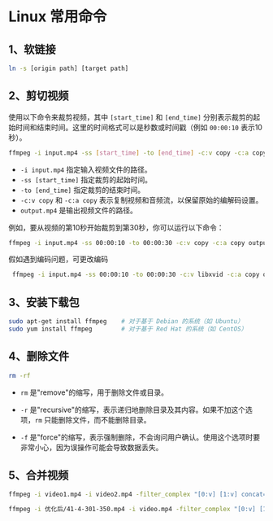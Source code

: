 # Linux 常用命令

## 1、软链接

```bash
ln -s [origin path] [target path]
```

## 2、剪切视频

 使用以下命令来裁剪视频，其中 `[start_time]` 和 `[end_time]` 分别表示裁剪的起始时间和结束时间。这里的时间格式可以是秒数或时间戳（例如 `00:00:10` 表示10秒）。

```bash
ffmpeg -i input.mp4 -ss [start_time] -to [end_time] -c:v copy -c:a copy output.mp4
```

- `-i input.mp4` 指定输入视频文件的路径。
- `-ss [start_time]` 指定裁剪的起始时间。
- `-to [end_time]` 指定裁剪的结束时间。
- `-c:v copy` 和 `-c:a copy` 表示复制视频和音频流，以保留原始的编解码设置。
- `output.mp4` 是输出视频文件的路径。

例如，要从视频的第10秒开始裁剪到第30秒，你可以运行以下命令：

```bash
ffmpeg -i input.mp4 -ss 00:00:10 -to 00:00:30 -c:v copy -c:a copy output.mp4
```

假如遇到编码问题，可更改编码

```bash
 ffmpeg -i input.mp4 -ss 00:00:10 -to 00:00:30 -c:v libxvid -c:a copy output.mp
```

## 3、安装下载包

```bash
sudo apt-get install ffmpeg    # 对于基于 Debian 的系统（如 Ubuntu）
sudo yum install ffmpeg        # 对于基于 Red Hat 的系统（如 CentOS）
```

## 4、删除文件

```bash
rm -rf
```

- `rm` 是"remove"的缩写，用于删除文件或目录。

- `-r` 是"recursive"的缩写，表示递归地删除目录及其内容。如果不加这个选项，`rm` 只能删除文件，而不能删除目录。

- `-f` 是"force"的缩写，表示强制删除，不会询问用户确认。使用这个选项时要非常小心，因为误操作可能会导致数据丢失。

## 5、合并视频

```bash
ffmpeg -i video1.mp4 -i video2.mp4 -filter_complex "[0:v] [1:v] concat=n=2:v=1:a=0 [v]" -map "[v]" output.mp4

ffmpeg -i 优化后/41-4-301-350.mp4 -i video.mp4 -filter_complex "[0:v] [1:v] concat=n=2:v=1:a=0 [v]" -map "[v]" output.mp4
```























